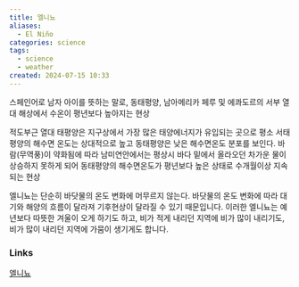```yaml
---
title: 엘니뇨
aliases:
  - El Niño
categories: science
tags:
  - science
  - weather
created: 2024-07-15 10:33
---
```

스페인어로 남자 아이를 뜻하는 말로, 동태평양, 남아메리카 페루 및 에콰도르의 서부 열대 해상에서 수온이 평년보다 높아지는 현상

적도부근 열대 태평양은 지구상에서 가장 많은 태양에너지가 유입되는 곳으로 평소 서태평양의 해수면 온도는 상대적으로 높고 동태평양은 낮은 해수면온도 분포를 보인다.
바람(무역풍)이 약화됨에 따라 남미연안에서는 평상시 바다 밑에서 올라오던 차가운 물이 상승하지 못하게 되어 동태평양의 해수면온도가 평년보다 높은 상태로 수개월이상 지속되는 현상

엘니뇨는 단순히 바닷물의 온도 변화에 머무르지 않는다. 바닷물의 온도 변화에 따라 대기와 해양의 흐름이 달라져 기후현상이 달라질 수 있기 때문입니다. 이러한 엘니뇨는 예년보다 따뜻한 겨울이 오게 하기도 하고, 비가 적게 내리던 지역에 비가 많이 내리기도, 비가 많이 내리던 지역에 가뭄이 생기게도 합니다.

### Links

[엘니뇨](https://www.kma.go.kr/kids/233.jsp)
